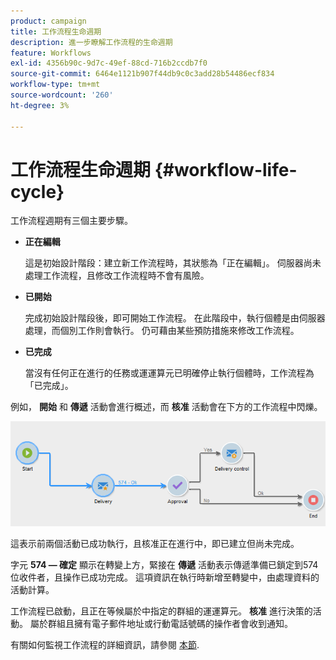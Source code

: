 ```yaml
---
product: campaign
title: 工作流程生命週期
description: 進一步瞭解工作流程的生命週期
feature: Workflows
exl-id: 4356b90c-9d7c-49ef-88cd-716b2ccdb7f0
source-git-commit: 6464e1121b907f44db9c0c3add28b54486ecf834
workflow-type: tm+mt
source-wordcount: '260'
ht-degree: 3%

---
```


# 工作流程生命週期 {#workflow-life-cycle}



工作流程週期有三個主要步驟。

* **正在編輯**

  這是初始設計階段：建立新工作流程時，其狀態為「正在編輯」。 伺服器尚未處理工作流程，且修改工作流程時不會有風險。

* **已開始**

  完成初始設計階段後，即可開始工作流程。 在此階段中，執行個體是由伺服器處理，而個別工作則會執行。 仍可藉由某些預防措施來修改工作流程。

* **已完成**

  當沒有任何正在進行的任務或運運算元已明確停止執行個體時，工作流程為「已完成」。

例如， **開始** 和 **傳遞** 活動會進行概述，而 **核准** 活動會在下方的工作流程中閃爍。

![](assets/new-workflow-6.png)

這表示前兩個活動已成功執行，且核准正在進行中，即已建立但尚未完成。

字元 **574 — 確定** 顯示在轉變上方，緊接在 **傳遞** 活動表示傳遞準備已鎖定到574位收件者，且操作已成功完成。 這項資訊在執行時新增至轉變中，由處理資料的活動計算。

工作流程已啟動，且正在等候屬於中指定的群組的運運算元。 **核准** 進行決策的活動。 屬於群組且擁有電子郵件地址或行動電話號碼的操作者會收到通知。

有關如何監視工作流程的詳細資訊，請參閱 [本節](monitor-workflow-execution.md).
